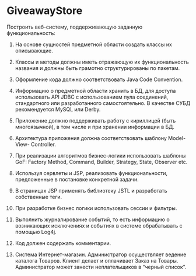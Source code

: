 # GiveawayStore
Построить веб-систему, поддерживающую заданную функциональность:
1. На основе сущностей предметной области создать классы их
описывающие.
2. Классы и методы должны иметь отражающую их функциональность
названия и должны быть грамотно структурированы по пакетам.
3. Оформление кода должно соответствовать Java Code Convention.
4. Информацию о предметной области хранить в БД, для доступа
использовать API JDBC с использованием пула соединений,
стандартного или разработанного самостоятельно. В качестве СУБД
рекомендуется MySQL или Derby.
5. Приложение должно поддерживать работу с кириллицей (быть
многоязычной), в том числе и при хранении информации в БД.
6. Архитектура приложения должна соответствовать шаблону Model-View-
Controller.
7. При реализации алгоритмов бизнес-логики использовать шаблоны GoF:
Factory Method, Command, Builder, Strategy, State, Observer etc.
8. Используя сервлеты и JSP, реализовать функциональности,
предложенные в постановке конкретной задачи.
9. В страницах JSP применять библиотеку JSTL и разработать собственные
теги.
10. При разработке бизнес логики использовать сессии и фильтры.
11. Выполнить журналирование событий, то есть информацию о
возникающих исключениях и событиях в системе обрабатывать с
помощью Log4j.
12. Код должен содержать комментарии.

9. Система Интернет-магазин. Администратор осуществляет ведение каталога
Товаров. Клиент делает и оплачивает Заказ на Товары. Администратор может
занести неплательщиков в “черный список”.
